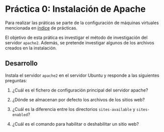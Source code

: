 # Práctica 0: Instalación de Apache

Para realizar las práticas se parte de la configuración de máquinas virtuales mencionada en [índice](/practicas) de  prácticas. 

El objetivo de esta prática es investigar el método de investigación del servidor `apache2`. Además, se pretende investigar algunos de los archivos creados en la instalación.

## Desarrollo

Instala el servidor `apache2` en el servidor Ubuntu y responde a las siguientes preguntas:

1. ¿Cuál es el fichero de configuración principal del servidor apache?

2. ¿Dónde se almacenan por defecto los archivos de los sitios web?
3. ¿Cuál es la diferencia entre los directorios `sites-available` y `sites-enabled`?
4. ¿Cuál es el comando para habilitar o deshabilitar un sitio web?

